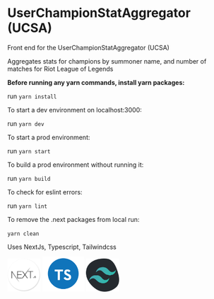 # UserChampionStatAggregator (UCSA)

Front end for the UserChampionStatAggregator (UCSA)

Aggregates stats for champions by summoner name, and number of matches for Riot League of Legends

<b>Before running any yarn commands, install yarn packages:</b>

run `yarn install`

To start a dev environment on localhost:3000:

run `yarn dev`

To start a prod environment:

run `yarn start`

To build a prod environment without running it:

run `yarn build`

To check for eslint errors:

run `yarn lint`

To remove the .next packages from local run:

`yarn clean`

Uses NextJs, Typescript, Tailwindcss

<p float="left">
  <img src="./readmerss/nextjs-rounded.png" alt="Nextjs icon" style="width:75px;"/>
  <img src="./readmerss/ts-rounded.png" alt="Nextjs icon" style="width:95px;"/>
  <img src="./readmerss/tailwind-rounded.png" alt="Nextjs icon" style="width:75px;"/>
</p>

